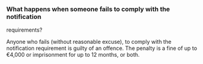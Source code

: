 ###  What happens when someone fails to comply with the notification
requirements?

Anyone who fails (without reasonable excuse), to comply with the notification
requirement is guilty of an offence. The penalty is a fine of up to €4,000 or
imprisonment for up to 12 months, or both.
